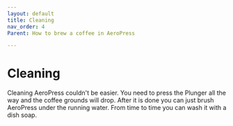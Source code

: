 ```yaml
---
layout: default
title: Cleaning
nav_order: 4
Parent: How to brew a coffee in AeroPress

---
```

# Cleaning

Cleaning AeroPress couldn't be easier. You need to press the Plunger all the way and the coffee grounds will drop. After it is done you can just brush AeroPress under the running water. From time to time you can wash it with a dish soap.